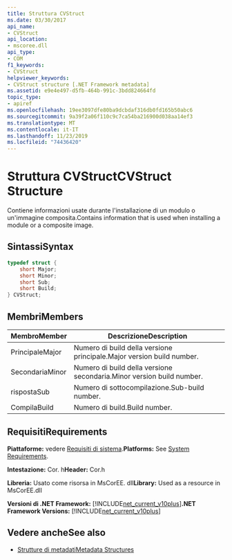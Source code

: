 ```yaml
---
title: Struttura CVStruct
ms.date: 03/30/2017
api_name:
- CVStruct
api_location:
- mscoree.dll
api_type:
- COM
f1_keywords:
- CVStruct
helpviewer_keywords:
- CVStruct structure [.NET Framework metadata]
ms.assetid: e9e4e497-d5fb-464b-991c-3bdd824664fd
topic_type:
- apiref
ms.openlocfilehash: 19ee3097dfe80ba9dcbdaf316db0fd165b50abc6
ms.sourcegitcommit: 9a39f2a06f110c9c7ca54ba216900d038aa14ef3
ms.translationtype: MT
ms.contentlocale: it-IT
ms.lasthandoff: 11/23/2019
ms.locfileid: "74436420"
---
```

# <a name="cvstruct-structure"></a><span data-ttu-id="faac9-102">Struttura CVStruct</span><span class="sxs-lookup"><span data-stu-id="faac9-102">CVStruct Structure</span></span>
<span data-ttu-id="faac9-103">Contiene informazioni usate durante l'installazione di un modulo o un'immagine composita.</span><span class="sxs-lookup"><span data-stu-id="faac9-103">Contains information that is used when installing a module or a composite image.</span></span>  
  
## <a name="syntax"></a><span data-ttu-id="faac9-104">Sintassi</span><span class="sxs-lookup"><span data-stu-id="faac9-104">Syntax</span></span>  
  
```cpp  
typedef struct {  
    short Major;  
    short Minor;  
    short Sub;  
    short Build;  
} CVStruct;  
```  
  
## <a name="members"></a><span data-ttu-id="faac9-105">Membri</span><span class="sxs-lookup"><span data-stu-id="faac9-105">Members</span></span>  
  
|<span data-ttu-id="faac9-106">Membro</span><span class="sxs-lookup"><span data-stu-id="faac9-106">Member</span></span>|<span data-ttu-id="faac9-107">Descrizione</span><span class="sxs-lookup"><span data-stu-id="faac9-107">Description</span></span>|  
|------------|-----------------|  
|<span data-ttu-id="faac9-108">Principale</span><span class="sxs-lookup"><span data-stu-id="faac9-108">Major</span></span>|<span data-ttu-id="faac9-109">Numero di build della versione principale.</span><span class="sxs-lookup"><span data-stu-id="faac9-109">Major version build number.</span></span>|  
|<span data-ttu-id="faac9-110">Secondaria</span><span class="sxs-lookup"><span data-stu-id="faac9-110">Minor</span></span>|<span data-ttu-id="faac9-111">Numero di build della versione secondaria.</span><span class="sxs-lookup"><span data-stu-id="faac9-111">Minor version build number.</span></span>|  
|<span data-ttu-id="faac9-112">risposta</span><span class="sxs-lookup"><span data-stu-id="faac9-112">Sub</span></span>|<span data-ttu-id="faac9-113">Numero di sottocompilazione.</span><span class="sxs-lookup"><span data-stu-id="faac9-113">Sub-build number.</span></span>|  
|<span data-ttu-id="faac9-114">Compila</span><span class="sxs-lookup"><span data-stu-id="faac9-114">Build</span></span>|<span data-ttu-id="faac9-115">Numero di build.</span><span class="sxs-lookup"><span data-stu-id="faac9-115">Build number.</span></span>|  
  
## <a name="requirements"></a><span data-ttu-id="faac9-116">Requisiti</span><span class="sxs-lookup"><span data-stu-id="faac9-116">Requirements</span></span>  
 <span data-ttu-id="faac9-117">**Piattaforme:** vedere [Requisiti di sistema](../../../../docs/framework/get-started/system-requirements.md).</span><span class="sxs-lookup"><span data-stu-id="faac9-117">**Platforms:** See [System Requirements](../../../../docs/framework/get-started/system-requirements.md).</span></span>  
  
 <span data-ttu-id="faac9-118">**Intestazione:** Cor. h</span><span class="sxs-lookup"><span data-stu-id="faac9-118">**Header:** Cor.h</span></span>  
  
 <span data-ttu-id="faac9-119">**Libreria:** Usato come risorsa in MsCorEE. dll</span><span class="sxs-lookup"><span data-stu-id="faac9-119">**Library:** Used as a resource in MsCorEE.dll</span></span>  
  
 <span data-ttu-id="faac9-120">**Versioni di .NET Framework:** [!INCLUDE[net_current_v10plus](../../../../includes/net-current-v10plus-md.md)]</span><span class="sxs-lookup"><span data-stu-id="faac9-120">**.NET Framework Versions:** [!INCLUDE[net_current_v10plus](../../../../includes/net-current-v10plus-md.md)]</span></span>  
  
## <a name="see-also"></a><span data-ttu-id="faac9-121">Vedere anche</span><span class="sxs-lookup"><span data-stu-id="faac9-121">See also</span></span>

- [<span data-ttu-id="faac9-122">Strutture di metadati</span><span class="sxs-lookup"><span data-stu-id="faac9-122">Metadata Structures</span></span>](../../../../docs/framework/unmanaged-api/metadata/metadata-structures.md)
